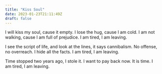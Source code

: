 ```yaml
---
title: "Kiss Soul"
date: 2023-01-23T21:11:49Z
draft: false
---
```


I will kiss my soul, cause it empty.
I lose the hug, cause I am cold.
I am not walking, cause I am full of prejudice.
I am tired, I am leaving.

I see the script of life, and look at the lines, it says cannibalism.
No offense, no overreach.
I hide all the facts.
I am tired, I am leaving.

Time stopped two years ago, I stole it.
I want to pay back now.
It is time.
I am tired, I am leaving.
